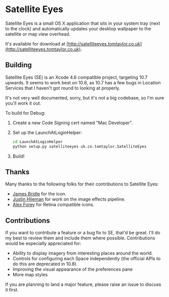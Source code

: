 Satellite Eyes
==

Satellite Eyes is a small OS X application that sits in your system tray (next
to the clock) and automatically updates your desktop wallpaper to the satellite
or map view overhead.

It's available for download at
[http://satelliteeyes.tomtaylor.co.uk](http://satelliteeyes.tomtaylor.co.uk).

Building
--

Satellite Eyes (SE) is an Xcode 4.6 compatible project, targeting 10.7 upwards.
It seems to work best on 10.8, as 10.7 has a few bugs in Location Services that
I haven't got round to looking at properly.

It's not very well documented, sorry, but it's not a big codebase, so I'm sure
you'll work it out.

To build for Debug:

1. Create a new Code Signing cert named "Mac Developer".

2. Set up the LaunchAtLoginHelper:
   
   ```bash
   cd LaunchAtLoginHelper
   python setup.py satelliteeyes uk.co.tomtaylor.SatelliteEyes
   ```

3. Build!

Thanks
--

Many thanks to the following folks for their contributions to Satellite Eyes:

* [James Bridle](https://github.com/stml) for the icon.
* [Justin Hileman](https://github.com/bobthecow) for work on the image effects
  pipeline.
* [Alex Forey](https://github.com/alfo) for Retina compatible icons.

Contributions
--

If you want to contribute a feature or a bug fix to SE, that'd be great. I'll
do my best to review them and include them where possible. Contributions would
be especially appreciated for:

* Ability to display imagery from interesting places around the world.
* Controls for configuring each Space independently (the official APIs to do
  this are deprecated in 10.8).
* Improving the visual appearance of the preferences pane
* More map styles

If you are planning to land a major feature, please raise an issue to discuss
it first.
